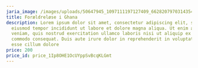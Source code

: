 ```yaml
---
jaria_image: /images/uploads/50647945_1097111197127409_6628207970314354688_o.jpg
title: Forældreløse i Ghana
description: Lorem ipsum dolor sit amet, consectetur adipiscing elit, sed do
  eiusmod tempor incididunt ut labore et dolore magna aliqua. Ut enim ad minim
  veniam, quis nostrud exercitation ullamco laboris nisi ut aliquip ex ea
  commodo consequat. Duis aute irure dolor in reprehenderit in voluptate velit
  esse cillum dolore
price: 200
price_id: price_1Ip8OHE1OcUYppSvBcqKLGmt
---
```

